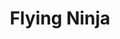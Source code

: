 ---
layout: place
title: "Flying Ninja"
permalink: /california/san-francisco/flying-ninja.html
stateAbbr: CA
stateName: California
cityName: San Francisco
seo:
  name: "Flying Ninja"
  type: Restaurant
  links: http://www.sfflyingninja.com/
description: "Looking for sushi in San Francisco, California? Check out Flying Ninja for a delightful Japanese dining experience. Enjoy a variety of sushi and other dishes..."
place_id: ChIJj-yRoOGAhYARYrYxzGiJi0U
photos:
  - name: >-
      places/ChIJj-yRoOGAhYARYrYxzGiJi0U/photos/AeeoHcK1TA7VNzuipoJIAySiPycFWFsBr8lXicGpiX1z90XF-g1DcnnRJok7PgfUJWpySxebr-WLp6rWadbq4f_1iYVxUUEw-WMkhw78CuS21A69AsfPMab7BRb7DcxPEFsyyzxm6Y8__ZzN7d7KVKvzHLRS3Pne1qSzS91ocFr7KySAzK-lO1o_RaNrgUq-sTbOXulCDbqeJoTcpK-3doa3-NcIkyd4wZlUImhx6K8j1pHEKzsgvYmV0suwne32oTk_z37B9X3kEp4w4zsx2xPAzJ0UZRC4O1HVgT_Ixnpuwy-_jw
    widthPx: 4032
    heightPx: 3024
    authorAttributions:
      - displayName: Flying Ninja
        uri: https://maps.google.com/maps/contrib/116725294866589076895
        photoUri: >-
          https://lh3.googleusercontent.com/a-/ALV-UjXfXpYYlhrCLHLpZQEFRJ7pCoiuV1a5R-qcMbVBDZmZPhkueSm0=s100-p-k-no-mo
    flagContentUri: >-
      https://www.google.com/local/imagery/report/?cb_client=maps_api_places.places_api&image_key=!1e10!2sAF1QipOrkHBe86LE8hAlZ4DLZXmOL15P2Y4uOp2ciByd&hl=en-US
    googleMapsUri: >-
      https://www.google.com/maps/place//data=!3m4!1e2!3m2!1sAF1QipOrkHBe86LE8hAlZ4DLZXmOL15P2Y4uOp2ciByd!2e10!4m2!3m1!1s0x808580e1a091ec8f:0x458b8968cc31b662
  - name: >-
      places/ChIJj-yRoOGAhYARYrYxzGiJi0U/photos/AeeoHcKYTe1JIOoV_2Mhi8lIPq6dg6sD44JlPqI7EcG3adFSJg6VbNdbkyeoWjY-9qRkktnKy0l1iZZSw7r29lTh7z0zLmyKf_EDW5crR_-f9mRD4EOhSeigJaZuXBMIFSehqoqnBho2BdI1kB2BzGNmD0YK6gtgxvfrZczmbVmY-SezWSZ6BQbE2zm4_RrR5c1Ee-Uh8klayjsrFphfmPp-QFgQbVq5m3n1lWNPPvdnVo559_mV0tOqnItvxJ55iUVS9n7PQjuqlqdrQVifT-kv5iULYwI8imc0vEYNL89YlO751Q
    widthPx: 1242
    heightPx: 1242
    authorAttributions:
      - displayName: Flying Ninja
        uri: https://maps.google.com/maps/contrib/116725294866589076895
        photoUri: >-
          https://lh3.googleusercontent.com/a-/ALV-UjXfXpYYlhrCLHLpZQEFRJ7pCoiuV1a5R-qcMbVBDZmZPhkueSm0=s100-p-k-no-mo
    flagContentUri: >-
      https://www.google.com/local/imagery/report/?cb_client=maps_api_places.places_api&image_key=!1e10!2sAF1QipMgRNtREnEQBtjnf0chilhxxTpi7BfIzZ_dxR7C&hl=en-US
    googleMapsUri: >-
      https://www.google.com/maps/place//data=!3m4!1e2!3m2!1sAF1QipMgRNtREnEQBtjnf0chilhxxTpi7BfIzZ_dxR7C!2e10!4m2!3m1!1s0x808580e1a091ec8f:0x458b8968cc31b662
  - name: >-
      places/ChIJj-yRoOGAhYARYrYxzGiJi0U/photos/AeeoHcKRZ_uIr0G8XCQLdPlVQZVWUHH4oFNFJsR-GvAmTg5n2JGqAQLYGedZd5H5TtkCjwqNTXyAV6SUVtkYfUrvbk2rvY8slmpYkOTdYjyIXu_uZCQQmgvRi3WEHb3xH2BAQg7hQCh7s8f14GxPs36biBxTFiE9UoXqpl3QmQjIrSKrlH1ajaew6iYMXKGqcy00IlhGoQOCOQyPh0Wl0ecFkVxb6nRuoT9Pu74JRsDo8FRInZupRZ8F3Y_4oLKt_s9sS8R109Upu9uNFe1_TWCzsnlKuu2Xc9-rsgIW8pDHorEHKUIMe7xPTjO2XZWDfGKWuBmFYBKlVqe9XXm4h0_T0-12ZnpRhx-CSilSON4KHxwS2lsj5NiOV2J9rrcyvnWqJnbI_py1bwqE-JDMnZ-Vg5FHUhAWD76d1XDAA0YWw7a2TRI
    widthPx: 3000
    heightPx: 4000
    authorAttributions:
      - displayName: Su Jin
        uri: https://maps.google.com/maps/contrib/103827010500146461903
        photoUri: >-
          https://lh3.googleusercontent.com/a-/ALV-UjU6mwSKreSIWlbimKxUSRlkhrhSvr664KHOlZSDHhBiysxnUAU2=s100-p-k-no-mo
    flagContentUri: >-
      https://www.google.com/local/imagery/report/?cb_client=maps_api_places.places_api&image_key=!1e10!2sCIHM0ogKEICAgID_yJbnswE&hl=en-US
    googleMapsUri: >-
      https://www.google.com/maps/place//data=!3m4!1e2!3m2!1sCIHM0ogKEICAgID_yJbnswE!2e10!4m2!3m1!1s0x808580e1a091ec8f:0x458b8968cc31b662
  - name: >-
      places/ChIJj-yRoOGAhYARYrYxzGiJi0U/photos/AeeoHcLcQOAV0LXqfZ1p4c92HPvS9r27n5YrUPyIE8HAaFq4LOl24Hcx6VK-HAc2RcPFtxA9TimxyiLD_-8aClhOJ-zy44Hpe_fbDffObp0f5v9FN87u94U2wmNv-8w9QHf-Y1xjEnkX9gRfC6nsTcM9kZLUHlI7iIh7EbAYrMIYMwNwr7WkUrCY9sCneQ_dJDNxADi40NI7BXQvDscB2NpNiG4pKzXSItO7ah02GVBH2wDMsDpNanDPWqHCecKqzD1_tD7NupEQl1E8W40Fy527TkReage5ZzPa9ylehm6hEyg28vPjuSqJ3_1hGAEZB4Aj2_zsH6b29khyEVcAy3Jr5Z2Lh1buoyeBCfoRt75ZxfavC2XlOLHkdIJvdaSFYlIKKAvCK-YukeEMmSbBNURYZ6UDlXi6Qrq8qNXOK2TKoaWdbJGX
    widthPx: 4000
    heightPx: 2252
    authorAttributions:
      - displayName: Ahmad Almulla
        uri: https://maps.google.com/maps/contrib/101384415335014245351
        photoUri: >-
          https://lh3.googleusercontent.com/a-/ALV-UjXrDjkmsk1BVIgqNCPzgzGny9xBhe2K6fIUPNDI199Xw2PiiFM=s100-p-k-no-mo
    flagContentUri: >-
      https://www.google.com/local/imagery/report/?cb_client=maps_api_places.places_api&image_key=!1e10!2sCIHM0ogKEICAgICH3bTljQE&hl=en-US
    googleMapsUri: >-
      https://www.google.com/maps/place//data=!3m4!1e2!3m2!1sCIHM0ogKEICAgICH3bTljQE!2e10!4m2!3m1!1s0x808580e1a091ec8f:0x458b8968cc31b662
  - name: >-
      places/ChIJj-yRoOGAhYARYrYxzGiJi0U/photos/AeeoHcIV2Dh5S4zIPWR-5uBK7-ygpNmJh7rDLS3KZculckBrUODDS75nh5801vnBkeBAnZMoeNnrmoT8wT7tRvsK3TeOa54RWPmS2bcSv2ci_04Tj3U7ujsNt9io_PX-5F3PYDZ2X4CnWX5VIjVSb1D4YNuGhCqwjwajGuuqHYDhD5IigeGxgrEkUa5PzHh67d3pSSuHl0LpBKf3G4K_waWI3Rf5Aer9GcXuLkhdcGrW1Mh2j_5r7_9EtwtU3yjqW3B2CbiHIvBYXClCxwPkC7sGer3nUlW5Zv5pezShLQOQ9J_bc_ckEIso24UyZT9XdTxKYeXjg_SxWPGzvAjnBsUHxTuwhq_jEl4eUaP6dQed8LjyJA0CAAXyrlkVpVxgZSJ-iB248N6t0k496-ttvsvrCtoY7r79m6PHp5tefqec8kRitlId
    widthPx: 3024
    heightPx: 4032
    authorAttributions:
      - displayName: Jérôme
        uri: https://maps.google.com/maps/contrib/108462889009922788900
        photoUri: >-
          https://lh3.googleusercontent.com/a-/ALV-UjXxfOgbUn_1_0eENtcl3dl6iZaRNz6Or-HB3YhA6VA09tzo--Q=s100-p-k-no-mo
    flagContentUri: >-
      https://www.google.com/local/imagery/report/?cb_client=maps_api_places.places_api&image_key=!1e10!2sCIHM0ogKEICAgMDIic_IpQE&hl=en-US
    googleMapsUri: >-
      https://www.google.com/maps/place//data=!3m4!1e2!3m2!1sCIHM0ogKEICAgMDIic_IpQE!2e10!4m2!3m1!1s0x808580e1a091ec8f:0x458b8968cc31b662
  - name: >-
      places/ChIJj-yRoOGAhYARYrYxzGiJi0U/photos/AeeoHcLIYF4gmLCisSBgqb90QlVnJJ0RoJ5qqUj6LicRY4zGKUYDzbWJSfnEoAlKjU3cvGrjWq54tTOFPIgADuXADaQ-pq_PX7u57F5FkxiaM4DzbqXN5jIBC_-y4-sDRYTC6_8WRpNkl624Z8xinz4Ze6NzXIcaJe9HarpAu8RGGWU0vZqMVVp7GTNlzLrnwx1YvBznPehoxDlZ530IaZNK8EUeZ4PTJInw7YKpIrmwK8zl0_Y5GANM26KqZ3dWUjFHtxxbGntul5rE0u5sI2ck0r458GvPggikwZcChVFy3VTJFjuzwnFaFkwexl5UrnoZzodPfhPWDZ6YHUcCdYCOeD3fn2qAhlBCNAUKLEHSjb5XISXOPEEl_igbrw3AWs5WkqGk9eR5XhwaLpNiiY0CuLz_f3mhx4_V8NMB4Ds-BZOSGQ
    widthPx: 2048
    heightPx: 1536
    authorAttributions:
      - displayName: Bryan Santana
        uri: https://maps.google.com/maps/contrib/112410036611313307035
        photoUri: >-
          https://lh3.googleusercontent.com/a-/ALV-UjUkLJAaVEVtvAeuvSAPchjfL0euvlMmpqJJEgpGakeJ8Om2_nnwJg=s100-p-k-no-mo
    flagContentUri: >-
      https://www.google.com/local/imagery/report/?cb_client=maps_api_places.places_api&image_key=!1e10!2sCIHM0ogKEICAgID7gOW5DQ&hl=en-US
    googleMapsUri: >-
      https://www.google.com/maps/place//data=!3m4!1e2!3m2!1sCIHM0ogKEICAgID7gOW5DQ!2e10!4m2!3m1!1s0x808580e1a091ec8f:0x458b8968cc31b662
  - name: >-
      places/ChIJj-yRoOGAhYARYrYxzGiJi0U/photos/AeeoHcLmWyu_MuQ7X6ERle5owam1cL6zsBZdA7iYcRwajOBOwAPzkbikoTiyvt4ElwLhO4gk47oDWNculz-hkfRxyuNXam-InqZEpfYNhrXrI7aQAyvTF2SfJlN7L9mI3Xzasv2XNPRs-QwLI9tdiX0i5gANcC320oE_RytfsnS2n9MCScVvAEwnb5hQT03xRXukDxdv1r3DuJ-EAaXc40tWKko-bI21v-Aq-suvtTZ-P4b1R_6-zH6TEn6yOclfWAa1Smu4Hup_8dps19KDR3EPtAsDtWJVEh0mXXfB1fMrY8VVUw
    widthPx: 1242
    heightPx: 947
    authorAttributions:
      - displayName: Flying Ninja
        uri: https://maps.google.com/maps/contrib/116725294866589076895
        photoUri: >-
          https://lh3.googleusercontent.com/a-/ALV-UjXfXpYYlhrCLHLpZQEFRJ7pCoiuV1a5R-qcMbVBDZmZPhkueSm0=s100-p-k-no-mo
    flagContentUri: >-
      https://www.google.com/local/imagery/report/?cb_client=maps_api_places.places_api&image_key=!1e10!2sAF1QipORiiO62w5nP98q2tJLe0GAift53D8vcvOdWpFS&hl=en-US
    googleMapsUri: >-
      https://www.google.com/maps/place//data=!3m4!1e2!3m2!1sAF1QipORiiO62w5nP98q2tJLe0GAift53D8vcvOdWpFS!2e10!4m2!3m1!1s0x808580e1a091ec8f:0x458b8968cc31b662
  - name: >-
      places/ChIJj-yRoOGAhYARYrYxzGiJi0U/photos/AeeoHcKvKv9tHZ8ky85NY_flFgfASILZW7G_CVXts1tQcx0u68ziyWySx49rOFteaT2p81pVA3YDBQgcnzTZeynfXDGFhnYGz6m9jh3IQt3a_AmNBQskSaq3v1rupGB-3AkfS0okuRD0EhJ_GMeytVbGL4W_g477msQEV4a8u61LNIuFuXqO8UvsxYzHNITaNLalHedf-EcdrNt1r0MpQPqH-luD7t9c2oyp7aHlHSoF1KmoZ9dTCbRhabcCKziFWvqA9zcbKDDatIQnunkhbJGSlwU6zAa4OrbIfYsDkNSFgE1CGg
    widthPx: 600
    heightPx: 510
    authorAttributions:
      - displayName: Flying Ninja
        uri: https://maps.google.com/maps/contrib/116725294866589076895
        photoUri: >-
          https://lh3.googleusercontent.com/a-/ALV-UjXfXpYYlhrCLHLpZQEFRJ7pCoiuV1a5R-qcMbVBDZmZPhkueSm0=s100-p-k-no-mo
    flagContentUri: >-
      https://www.google.com/local/imagery/report/?cb_client=maps_api_places.places_api&image_key=!1e10!2sAF1QipMCx99CemV_MTfF6zc2AvURtOG5XSYHMguXIBl2&hl=en-US
    googleMapsUri: >-
      https://www.google.com/maps/place//data=!3m4!1e2!3m2!1sAF1QipMCx99CemV_MTfF6zc2AvURtOG5XSYHMguXIBl2!2e10!4m2!3m1!1s0x808580e1a091ec8f:0x458b8968cc31b662
  - name: >-
      places/ChIJj-yRoOGAhYARYrYxzGiJi0U/photos/AeeoHcLBQf_k66xLa0zkcQIzUewFkVDguVYiBDb1j9hGCllPi8ccQhACs2T08grmz_QFEmpwYhtbcy42uasTZz0yeR0lkvNWlznt63O1DE9_D5u2Uj1Fso788lghHr7cmc4-ZALhuU--2IzNYD0s-HObwuwCy5zssfa3g_Yzvnr_cs9hwl-OB0UHQRezq6qJEJtIoew_L7HYRKvo0poi7hQ_RG5NwP9rwO18Zv970LFvsSWvcj22U405VDEnpPnbOZd5vOFj6IMW2mrMVLILdI_rqOA1Vzkq7ZPjLLOGSKH17PATUeDdhkRL58ouV_LAwpLgc4gTLmBX1tCP4lICPJt2P7J4mZ-9_NX1TLldA5xeLJVNa37GmAe3k6oVtq0i8EngAVQtbAJ9kWTdjafX7JVDC7XFFpsSbYRsw3slTLhE2xtjp-2j
    widthPx: 4032
    heightPx: 3024
    authorAttributions:
      - displayName: Afshin Afshar-Ghasemlou
        uri: https://maps.google.com/maps/contrib/105519994438758559743
        photoUri: >-
          https://lh3.googleusercontent.com/a-/ALV-UjVRLTQjqzlStPsXhw7MEId0pZ8zDf0PZS1kx9uK0P0RmOX3ibU=s100-p-k-no-mo
    flagContentUri: >-
      https://www.google.com/local/imagery/report/?cb_client=maps_api_places.places_api&image_key=!1e10!2sCIHM0ogKEICAgICXrPiRtQE&hl=en-US
    googleMapsUri: >-
      https://www.google.com/maps/place//data=!3m4!1e2!3m2!1sCIHM0ogKEICAgICXrPiRtQE!2e10!4m2!3m1!1s0x808580e1a091ec8f:0x458b8968cc31b662
  - name: >-
      places/ChIJj-yRoOGAhYARYrYxzGiJi0U/photos/AeeoHcJeodaHl3uB8upOtyif_bGi1jqOtj6xICf1TCJ1Laf4pUcftGWOEH1CPHYxKbQsghHyVJSs_XpVRvwt45E5uCb_InzAKDqplbNW9F-O2ys93k6i41fYvrlLEj9geMKqkLj-kmm6XV05xPNkpXnadpv9xG2xncuCUy1inCgHOSvxD_jooYvZOy0Cg-7P51lKwiNfiTB6i_1AsCwg8UttHZxPo1rLqcaEUyEV5VaiRd6jz1WjITrowTGNBO44eKLs0u3vollwJAatKhXUJcJhKJxPvIbPnJKoKCr3zbyoGhIzbj5lkyUVPJ_dQkrm4WjP4rYa9yzgnCr3LecB3a9oaCTlqWEq-vjyMYopnp38NqsVrUmUFzwYagCLRDq1XeepfkXQUqnr4AnimXARP-zxDBczvkBD1f4YOlfjugAO-07XqQ
    widthPx: 3072
    heightPx: 4080
    authorAttributions:
      - displayName: J T
        uri: https://maps.google.com/maps/contrib/112339808345296325242
        photoUri: >-
          https://lh3.googleusercontent.com/a-/ALV-UjW0BqkiiO4ihznEf3UdcNxxc0mjDvgYiAtJOgqHAEy3Ux54cHqu6A=s100-p-k-no-mo
    flagContentUri: >-
      https://www.google.com/local/imagery/report/?cb_client=maps_api_places.places_api&image_key=!1e10!2sCIHM0ogKEICAgMDgqtvBZw&hl=en-US
    googleMapsUri: >-
      https://www.google.com/maps/place//data=!3m4!1e2!3m2!1sCIHM0ogKEICAgMDgqtvBZw!2e10!4m2!3m1!1s0x808580e1a091ec8f:0x458b8968cc31b662
address: 461 Jefferson St, San Francisco, CA 94109, USA
street: 461 Jefferson St
city: San Francisco
state: CA
zip: '94109'
country: USA
neighborhood: Fisherman's Wharf
latitude: '37.807618'
longitude: '-122.419753'
accessibility_options:
  wheelchairAccessibleEntrance: true
  wheelchairAccessibleRestroom: true
  wheelchairAccessibleSeating: true
business_status: OPERATIONAL
name: Flying Ninja
google_maps_links:
  directionsUri: >-
    https://www.google.com/maps/dir//''/data=!4m7!4m6!1m1!4e2!1m2!1m1!1s0x808580e1a091ec8f:0x458b8968cc31b662!3e0
  placeUri: https://maps.google.com/?cid=5011250093575222882
  writeAReviewUri: >-
    https://www.google.com/maps/place//data=!4m3!3m2!1s0x808580e1a091ec8f:0x458b8968cc31b662!12e1
  reviewsUri: >-
    https://www.google.com/maps/place//data=!4m4!3m3!1s0x808580e1a091ec8f:0x458b8968cc31b662!9m1!1b1
  photosUri: >-
    https://www.google.com/maps/place//data=!4m3!3m2!1s0x808580e1a091ec8f:0x458b8968cc31b662!10e5
primary_type: Sushi Restaurant
opening_hours:
  regular: null
  current: null
secondary_opening_hours:
  regular:
    weekdayDescriptions: null
    type: null
  current:
    weekdayDescriptions: null
    type: null
phone: (415) 292-6255
price_level: PRICE_LEVEL_INEXPENSIVE
price_range: $20 &ndash; $30
rating: '4.3'
rating_count: 629
website: http://www.sfflyingninja.com/
reviews: null
parking_options: null
payment_options: null
allow_dogs: null
curbside_pickup: null
delivery: null
dine_in: null
good_for_children: null
good_for_groups: null
good_for_sports: null
live_music: null
menu_for_children: null
outdoor_seating: null
reservable: null
restroom: null
serves_beer: null
serves_breakfast: null
serves_brunch: null
serves_cocktails: null
serves_coffee: null
serves_dinner: null
serves_dessert: null
serves_lunch: null
serves_vegetarian_food: null
serves_wine: null
takeout: null
summary: null

---